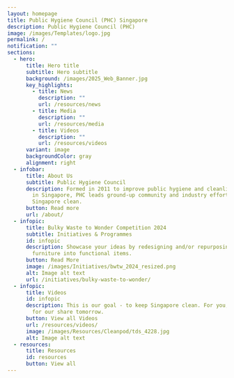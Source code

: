 ```yaml
---
layout: homepage
title: Public Hygiene Council (PHC) Singapore
description: Public Hygiene Council (PHC)
image: /images/Templates/logo.jpg
permalink: /
notification: ""
sections:
  - hero:
      title: Hero title
      subtitle: Hero subtitle
      background: /images/2025_Web_Banner.jpg
      key_highlights:
        - title: News
          description: ""
          url: /resources/news
        - title: Media
          description: ""
          url: /resources/media
        - title: Videos
          description: ""
          url: /resources/videos
      variant: image
      backgroundColor: gray
      alignment: right
  - infobar:
      title: About Us
      subtitle: Public Hygiene Council
      description: Formed in 2011 to improve public hygiene and cleanliness standards
        in Singapore, PHC leads ground-up community and industry efforts to keep
        Singapore clean.
      button: Read more
      url: /about/
  - infopic:
      title: Bulky Waste to Wonder Competition 2024
      subtitle: Initiatives & Programmes
      id: infopic
      description: Showcase your ideas by redesigning and/or repurposing used bulky
        furniture into functional items.
      button: Read More
      image: /images/Initiatives/bwtw_2024_resized.png
      alt: Image alt text
      url: /initiatives/bulky-waste-to-wonder/
  - infopic:
      title: Videos
      id: infopic
      description: This is our goal - to keep Singapore clean. For you, for me, and
        for our share tomorrow.
      button: View all Videos
      url: /resources/videos/
      image: /images/Resources/Cleanpod/tds_4228.jpg
      alt: Image alt text
  - resources:
      title: Resources
      id: resources
      button: View all
---
```

